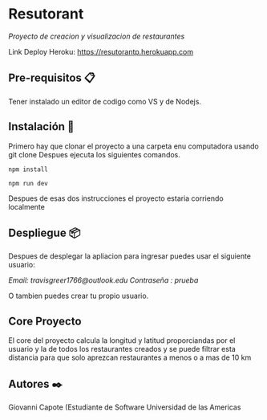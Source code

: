 # Resutorant

_Proyecto de creacion y visualizacion de restaurantes_

Link Deploy Heroku:
https://resutorantp.herokuapp.com

## Pre-requisitos 📋

Tener instalado un editor de codigo como VS y de Nodejs.

## Instalación 🔧

Primero hay que clonar el proyecto a una carpeta enu computadora usando git clone
Despues ejecuta los siguientes comandos.

```
npm install
```
```
npm run dev
```

Despues de esas dos instrucciones el proyecto estaria corriendo localmente

## Despliegue 📦

Despues de desplegar la apliacion para ingresar puedes usar el siguiente usuario:

_Email: travisgreer1766@outlook.edu_
_Contraseña : prueba_

O tambien puedes crear tu propio usuario.

## Core Proyecto

El core del proyecto calcula la longitud y latitud proporciandas por el usuario y la de todos los restaurantes creados
y se puede filtrar esta distancia para que solo aprezcan restaurantes a menos o a mas de 10 km

## Autores ✒️

Giovanni Capote (Estudiante de Software Universidad de las Americas







